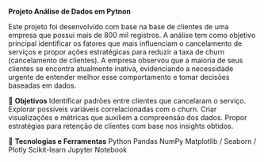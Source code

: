 **Projeto Análise de Dados em Pytnon**

Este projeto foi desenvolvido com base na base de clientes de uma empresa que possui mais de 800 mil registros. A análise tem como objetivo principal identificar os fatores que mais influenciam o cancelamento de serviços e propor ações estratégicas para reduzir a taxa de churn (cancelamento de clientes).
A empresa observou que a maioria de seus clientes se encontra atualmente inativa, evidenciando a necessidade urgente de entender melhor esse comportamento e tomar decisões baseadas em dados.

🎯 **Objetivos**
Identificar padrões entre clientes que cancelaram o serviço.
Explorar possíveis variáveis correlacionadas com o churn.
Criar visualizações e métricas que auxiliem a compreensão dos dados.
Propor estratégias para retenção de clientes com base nos insights obtidos.

🧰 **Tecnologias e Ferramentas**
Python
Pandas
NumPy
Matplotlib / Seaborn / Plotly
Scikit-learn
Jupyter Notebook
